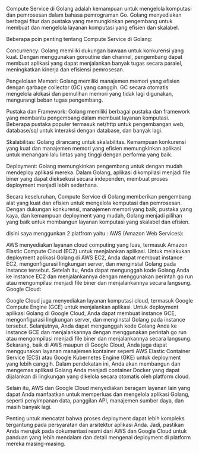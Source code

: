 Compute Service di Golang adalah kemampuan untuk mengelola komputasi dan pemrosesan dalam bahasa pemrograman Go. Golang menyediakan berbagai fitur dan pustaka yang memungkinkan pengembang untuk membuat dan mengelola layanan komputasi yang efisien dan skalabel.

Beberapa poin penting tentang Compute Service di Golang:

Concurrency: Golang memiliki dukungan bawaan untuk konkurensi yang kuat. Dengan menggunakan goroutine dan channel, pengembang dapat membuat aplikasi yang dapat menjalankan banyak tugas secara paralel, meningkatkan kinerja dan efisiensi pemrosesan.

Pengelolaan Memori: Golang memiliki manajemen memori yang efisien dengan garbage collector (GC) yang canggih. GC secara otomatis mengelola alokasi dan pemulihan memori yang tidak lagi digunakan, mengurangi beban tugas pengembang.

Pustaka dan Framework: Golang memiliki berbagai pustaka dan framework yang membantu pengembang dalam membuat layanan komputasi. Beberapa pustaka populer termasuk net/http untuk pengembangan web, database/sql untuk interaksi dengan database, dan banyak lagi.

Skalabilitas: Golang dirancang untuk skalabilitas. Kemampuan konkurensi yang kuat dan manajemen memori yang efisien memungkinkan aplikasi untuk menangani lalu lintas yang tinggi dengan performa yang baik.

Deployment: Golang memungkinkan pengembang untuk dengan mudah mendeploy aplikasi mereka. Dalam Golang, aplikasi dikompilasi menjadi file biner yang dapat dieksekusi secara independen, membuat proses deployment menjadi lebih sederhana.

Secara keseluruhan, Compute Service di Golang memberikan pengembang alat yang kuat dan efisien untuk mengelola komputasi dan pemrosesan. Dengan dukungan konkurensi, manajemen memori yang baik, pustaka yang kaya, dan kemampuan deployment yang mudah, Golang menjadi pilihan yang baik untuk membangun layanan komputasi yang skalabel dan efisien.

disini saya menggunkan 2 platfrom yaitu :
AWS (Amazon Web Services):

AWS menyediakan layanan cloud computing yang luas, termasuk Amazon Elastic Compute Cloud (EC2) untuk menjalankan aplikasi.
Untuk melakukan deployment aplikasi Golang di AWS EC2, Anda dapat membuat instance EC2, mengonfigurasi lingkungan server, dan menginstal Golang pada instance tersebut.
Setelah itu, Anda dapat mengunggah kode Golang Anda ke instance EC2 dan menjalankannya dengan menggunakan perintah go run atau mengompilasi menjadi file biner dan menjalankannya secara langsung.
Google Cloud:

Google Cloud juga menyediakan layanan komputasi cloud, termasuk Google Compute Engine (GCE) untuk menjalankan aplikasi.
Untuk deployment aplikasi Golang di Google Cloud, Anda dapat membuat instance GCE, mengonfigurasi lingkungan server, dan menginstal Golang pada instance tersebut.
Selanjutnya, Anda dapat mengunggah kode Golang Anda ke instance GCE dan menjalankannya dengan menggunakan perintah go run atau mengompilasi menjadi file biner dan menjalankannya secara langsung.
Sekarang, baik di AWS maupun di Google Cloud, Anda juga dapat menggunakan layanan manajemen kontainer seperti AWS Elastic Container Service (ECS) atau Google Kubernetes Engine (GKE) untuk deployment yang lebih canggih. Dalam pendekatan ini, Anda akan membangun dan mengemas aplikasi Golang Anda menjadi container Docker yang dapat dijalankan di lingkungan yang dikelola secara otomatis oleh platform cloud.

Selain itu, AWS dan Google Cloud menyediakan beragam layanan lain yang dapat Anda manfaatkan untuk memperluas dan mengelola aplikasi Golang, seperti penyimpanan data, panggilan API, manajemen sumber daya, dan masih banyak lagi.

Penting untuk mencatat bahwa proses deployment dapat lebih kompleks tergantung pada persyaratan dan arsitektur aplikasi Anda. Jadi, pastikan Anda merujuk pada dokumentasi resmi dari AWS dan Google Cloud untuk panduan yang lebih mendalam dan detail mengenai deployment di platform mereka masing-masing.